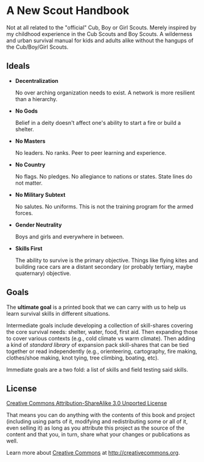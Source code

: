 # A New Scout Handbook

Not at all related to the "official" Cub, Boy or Girl Scouts. Merely inspired by my childhood experience in the Cub Scouts and Boy Scouts. A wilderness and urban survival manual for kids and adults alike without the hangups of the Cub/Boy/Girl Scouts.

## Ideals
* **Decentralization**

  No over arching organization needs to exist. A network is more resilient than a hierarchy.

* **No Gods**

  Belief in a deity doesn't affect one's ability to start a fire or build a shelter.

* **No Masters**

  No leaders. No ranks. Peer to peer learning and experience.

* **No Country**

  No flags. No pledges. No allegiance to nations or states. State lines do not matter.

* **No Military Subtext**

  No salutes. No uniforms. This is not the training program for the armed forces.

* **Gender Neutrality**

  Boys and girls and everywhere in between.

* **Skills First**

  The ability to survive is the primary objective. Things like flying kites and building race cars are a distant secondary (or probably tertiary, maybe quaternary) objective.

## Goals
The **ultimate goal** is a printed book that we can carry with us to help us learn survival skills in different situations.

Intermediate goals include developing a collection of skill-shares covering the core survival needs: shelter, water, food, first aid. Then expanding those to cover various contexts (e.g., cold climate vs warm climate). Then adding a kind of *standard library* of expansion pack skill-shares that can be tied together or read independently (e.g., orienteering, cartography, fire making, clothes/shoe making, knot tying, tree climbing, boating, etc).

Immediate goals are a two fold: a list of skills and field testing said skills.

## License
[Creative Commons Attribution-ShareAlike 3.0 Unported License](http://creativecommons.org/licenses/by-sa/3.0/ "license")

That means you can do anything with the contents of this book and project (including using parts of it, modifying and redistributing some or all of it, even selling it) as long as you attribute this project as the source of the content and that you, in turn, share what your changes or publications as well.

Learn more about [Creative Commons](http://creativecommons.org) at <http://creativecommons.org>.
